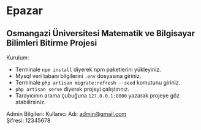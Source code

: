 # Epazar
## Osmangazi Üniversitesi Matematik ve Bilgisayar Bilimleri Bitirme Projesi

Kurulum:
- Terminale ``` npm install ``` diyerek npm paketlerini yükleyiniz.
- Mysql veri tabanı bilgilerini ``` .env ``` dosyasına giriniz.
- Terminale ``` php artisan migrate:refresh --seed ``` komutunu giriniz. 
- ``` php artisan serve ``` diyerek projeyi çalıştırınız.
- Tarayıcının arama çubuğuna ``` 127.0.0.1:8000 ``` yazarak projeye göz atabilirsiniz.


Admin Bilgileri:
Kullanıcı Adı: admin@gmail.com <br>
Şifresi: 12345678
